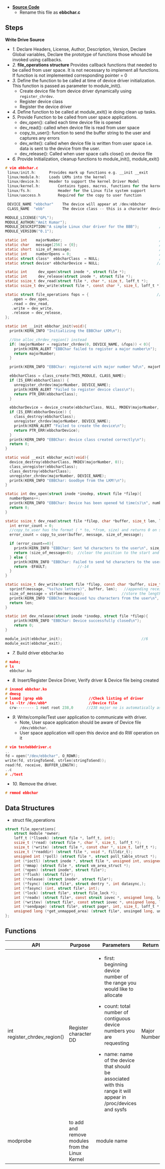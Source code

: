 - **[Source Code](http://derekmolloy.ie/writing-a-linux-kernel-module-part-2-a-character-device)**
  - Rename this file as **ebbchar.c**

## Steps 

**Write Drive Source**
- *1.* Declare Headers, License, Author, Description, Version, Declare Global variables, Declare the prototype of functions those whould be invoked using callbacks.
- *2.* **file_operations structure** Provides callback functions that needed to be called from user space. It is not necessary to implement all functions. If function is not implemented corresponding pointer = 0
- *3.* Define the function to be called at time of device driver initialization. This function is passed as parameter to module_init().
  - Create device file from device driver dynamically using `register_chrdev`.
  - Register device class
  - Register the device driver
- *4.* Define function to be called at module_exit() ie doing clean up tasks.
- *5.* Provide Function to be called from user space applications.
  - dev_open(): called each time device file is opened
  - dev_read(): called when device file is read from user space
  - copy_to_user(): function to send the buffer string to the user and captures any errors
  - dev_write(): called when device file is written from user space i.e. data is sent to the device from the user.
  - dev_release(): Called when user space calls close() on device file
- *6.* Provide Initialization, cleanup functions to module_init(), module_exit()
```c
# vim ebbchar.c
 linux/init.h:		Provides mark up functions e.g. __init __exit          //1
 linux/module.h:	Loads LKMs into the kernel
 linux/device.h: 	Header to support the kernel Driver Model
 linux/kernel.h:        Contains types, macros, functions for the kernel
 linux/fs.h:            Header for the Linux file system support
 linux/uaccess.h        Required for the copy to user function

 DEVICE_NAME "ebbchar"    The device will appear at /dev/ebbchar
 CLASS_NAME  "ebb"        The device class -- this is a character device driver

MODULE_LICENSE("GPL");
MODULE_AUTHOR("Amit Kumar");
MODULE_DESCRIPTION("A simple Linux char driver for the BBB");         //This will be seen in modinfo
MODULE_VERSION("0.1");

static int    majorNumber;                                            //Stores the device number -- determined automatically
static char   message[256] = {0};                                     //String that is passed from userspace
static short  size_of_message;                                        //size of the string stored
static int    numberOpens = 0;                                        //Counts the number of times the device is opened
static struct class*  ebbcharClass  = NULL;                           //Driver class struct pointer
static struct device* ebbcharDevice = NULL;                          //Driver device struct pointer

static int     dev_open(struct inode *, struct file *);			
static int     dev_release(struct inode *, struct file *);
static ssize_t dev_read(struct file *, char *, size_t, loff_t *);
static ssize_t dev_write(struct file *, const char *, size_t, loff_t *);

static struct file_operations fops = {                               //2
   .open = dev_open,
   .read = dev_read,
   .write = dev_write,
   .release = dev_release,
};

static int __init ebbchar_init(void){                                              //3
  printk(KERN_INFO "Initializing the EBBChar LKM\n");

  //Use alloc_chrdev_region() instead
  if( (majorNumber = register_chrdev(0, DEVICE_NAME, &fops)) < 0){                  //3a
    printk(KERN_ALERT "EBBChar failed to register a major number\n");
    return majorNumber;
  }

  printk(KERN_INFO "EBBChar: registered with major number %d\n", majorNumber);

  ebbcharClass = class_create(THIS_MODULE, CLASS_NAME);                              //3b
  if (IS_ERR(ebbcharClass)) {
    unregister_chrdev(majorNumber, DEVICE_NAME);
    printk(KERN_ALERT "Failed to register device class\n");
    return PTR_ERR(ebbcharClass);
  }

  ebbcharDevice = device_create(ebbcharClass, NULL, MKDEV(majorNumber, 0), NULL, DEVICE_NAME);   //3c
  if (IS_ERR(ebbcharDevice)) {
    class_destroy(ebbcharClass);
    unregister_chrdev(majorNumber, DEVICE_NAME);
    printk(KERN_ALERT "Failed to create the device\n");
    return PTR_ERR(ebbcharDevice);
  }
  printk(KERN_INFO "EBBChar: device class created correctly\n");
  return 0;
}

static void __exit ebbchar_exit(void){                                       //4
  device_destroy(ebbcharClass, MKDEV(majorNumber, 0));    
  class_unregister(ebbcharClass);                          
  class_destroy(ebbcharClass);                            
  unregister_chrdev(majorNumber, DEVICE_NAME);            
  printk(KERN_INFO "EBBChar: Goodbye from the LKM!\n");
}

static int dev_open(struct inode *inodep, struct file *filep){                 //5a
  numberOpens++;
  printk(KERN_INFO "EBBChar: Device has been opened %d time(s)\n", numberOpens);
  return 0;
}

static ssize_t dev_read(struct file *filep, char *buffer, size_t len, loff_t *offset){     //5b
  int error_count = 0;
  //copy_to_user has the format ( * to, *from, size) and returns 0 on success
  error_count = copy_to_user(buffer, message, size_of_message);

  if (error_count==0){
    printk(KERN_INFO "EBBChar: Sent %d characters to the user\n", size_of_message);
    return (size_of_message=0);  //clear the position to the start and return 0
  } else {
    printk(KERN_INFO "EBBChar: Failed to send %d characters to the user\n", error_count);
    return -EFAULT;              //-14
  }
}

static ssize_t dev_write(struct file *filep, const char *buffer, size_t len, loff_t *offset){      //5c
  sprintf(message, "%s(%zu letters)", buffer, len);   //appending received string with its length
  size_of_message = strlen(message);                 //store the length of the stored message
  printk(KERN_INFO "EBBChar: Received %zu characters from the user\n", len);
  return len;
}

static int dev_release(struct inode *inodep, struct file *filep){
	printk(KERN_INFO "EBBChar: Device successfully closed\n");
   	return 0;
}

module_init(ebbchar_init);                                    //6
module_exit(ebbchar_exit);
```

- *7.* Build driver ebbchar.ko
```c
# make; 
# ls 
  ebbchar.ko
```

- *8.* Insert/Register Device Driver, Verify driver & Device file being created
```c
# insmod ebbchar.ko	
# dmesg
# lsmod |grep ebb                     //Check listing of driver
# ls -ltr /dev/ebb*                   //Device file
  crw-------- 1 root root 238,0      //238 major no is automatically assigned by kernel
```
- *9.* Write/compile/Test user application to communicate with driver.
  - Note, User space application should be aware of Device file `/dev/ebbchar`.
  - User space application will open this device and do RW operation on it
```c
# vim testebbdriver.c
..
fd = open("/dev/ebbchar", O_RDWR);
write(fd, stringToSend, strlen(stringToSend));
read(fd, receive, BUFFER_LENGTH); 
..c
# ./test
```

- *10.* Remove the driver.
```c
# rmmod ebbchar
```



## Data Structures
- struct file_operations
```c
struct file_operations{
    struct module *owner;
    loff_t (*llseek) (struct file *, loff_t, int);
    ssize_t (*read) (struct file *, char *, size_t, loff_t *);
    ssize_t (*write) (struct file *, const char *, size_t, loff_t *);
    ssize_t (*readdir) (struct file *, void *, filldir_t);
    unsigned int (*poll) (struct file *, struct poll_table_struct *);
    int (*ioctl) (struct inode *, struct file *, unsigned int, unsigned long);
    int (*mmap) (struct file *, struct vm_area_struct *);
    int (*open) (struct inode*, struct file*);
    int (*flush) (struct file*);
    int (*release) (struct inode*, struct file*);
    int (*fsync) (struct file*, struct dentry *, int datasync,);
    int (*fasync) (int, struct file*, int);
    int (*lock) (struct file*, struct file_lock *);
    int (*readv) (struct file*, const struct iovec *, unsigned long, loff_t *);
    int (*writev) (struct file*, const struct iovec *, unsigned long, loff_t *);
    int (*sendpage) (struct file*, struct page*, int, size_t, loff_t *, int);
    unsigned long (*get_unmapped_area) (struct file*, unsinged long, unsinged long, unsinged long, unsinged long);
};
```

## Functions

| API | Purpose | Parameters | Return |
| --- | --- | --- | --- |
| int register_chrdev_region() | Register character DD | <ul><li>first: beginning device number of the range you would like to allocate</li></ul> <ul><li>count: total number of contiguous device numbers you are requesting</li></ul> <ul><li>name: name of the device that should be associated with this range it will appear in /proc/devices and sysfs</li></ul> | Major Number |
| modprobe | to add and remove modules from the Linux Kernel | module name | |
